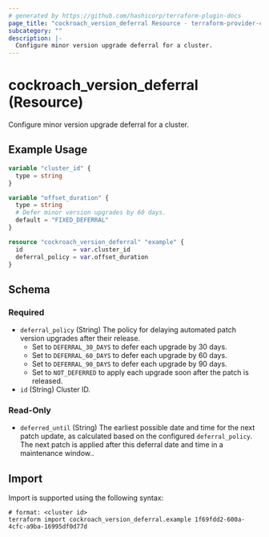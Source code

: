 ```yaml
---
# generated by https://github.com/hashicorp/terraform-plugin-docs
page_title: "cockroach_version_deferral Resource - terraform-provider-cockroach"
subcategory: ""
description: |-
  Configure minor version upgrade deferral for a cluster.
---
```


# cockroach_version_deferral (Resource)

Configure minor version upgrade deferral for a cluster.

## Example Usage

```terraform
variable "cluster_id" {
  type = string
}

variable "offset_duration" {
  type = string
  # Defer minor version upgrades by 60 days.
  default = "FIXED_DEFERRAL"
}

resource "cockroach_version_deferral" "example" {
  id              = var.cluster_id
  deferral_policy = var.offset_duration
}
```

<!-- schema generated by tfplugindocs -->
## Schema

### Required

- `deferral_policy` (String) The policy for delaying automated patch version upgrades after their release.
  - Set to `DEFERRAL_30_DAYS` to defer each upgrade by 30 days.
  - Set to `DEFERRAL_60_DAYS` to defer each upgrade by 60 days.
  - Set to `DEFERRAL_90_DAYS` to defer each upgrade by 90 days.
  - Set to `NOT_DEFERRED` to apply each upgrade soon after the patch is released.
- `id` (String) Cluster ID.

### Read-Only

- `deferred_until` (String) The earliest possible date and time for the next patch update, as calculated based on the configured `deferral_policy`.
The next patch is applied after this deferral date and time in a maintenance window..

## Import

Import is supported using the following syntax:

```shell
# format: <cluster id>
terraform import cockroach_version_deferral.example 1f69fdd2-600a-4cfc-a9ba-16995df0d77d
```
